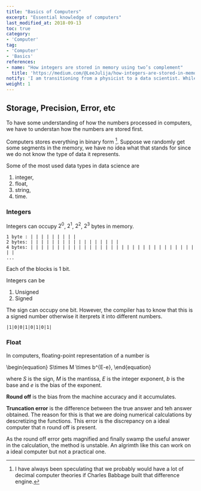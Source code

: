 ```yaml
---
title: "Basics of Computers"
excerpt: "Essential knowledge of computers"
last_modified_at: 2018-09-13
toc: true
category:
- 'Computer'
tag:
- 'Computer'
- 'Basics'
references:
- name: "How integers are stored in memory using two’s complement"
  title: 'https://medium.com/@LeeJulija/how-integers-are-stored-in-memory-using-twos-complement-5ba04d61a56c'
notify: 'I am transitioning from a physicist to a data scientist. While I am exploring the world of data, I find that I need to know some basics about computers.'
weight: 1
---
```


## Storage, Precision, Error, etc

To have some understanding of how the numbers processed in computers, we have to understan how the numbers are stored first.

Computers stores everything in binary form [^1]. Suppose we randomly get some segments in the memory, we have no idea what that stands for since we do not know the type of data it represents.

Some of the most used data types in data science are

1. integer,
2. float,
3. string,
4. time.


### Integers

Integers can occupy $2^0$, $2^1$, $2^2$, $2^3$ bytes in memory. 

```
1 byte : | | | | | | | | |
2 bytes: | | | | | | | | | | | | | | | | |
4 bytes: | | | | | | | | | | | | | | | | | | | | | | | | | | | | | | | | |
...
```
Each of the blocks is 1 bit.

Integers can be

1. Unsigned
2. Signed

The sign can occupy one bit. However, the compiler has to know that this is a signed number otherwise it iterprets it into different numbers.
```
|1|0|0|1|0|1|0|1|
```

### Float

In computers, floating-point representation of a number is

\begin{equation}
   S\times M \times b^{E-e},
\end{equation}


where $S$ is the sign, $M$ is the mantissa, $E$ is the integer exponent, $b$ is the base and $e$ is the bias of the exponent.

**Round off** is the bias from the machine accuracy and it accumulates.

**Truncation error** is the difference between  the true answer and teh answer obtained. The reason for this is that we are doing numerical calculations by descretizing the functions. This error is the discrepancy on a ideal computer that n round off is present.

As the round off error gets magnified and finally swamp the useful answer in the calculation, the method is unstable. An algrimth like this can work on a ideal computer but not a practical one.


[^1]: I have always been speculating that we probably would have a lot of decimal computer theories if Charles Babbage built that difference engine.
